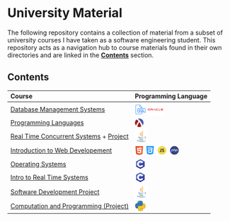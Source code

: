 # University Material 

The following repository contains a collection of material from a subset of university courses I have taken as a software engineering student. This repository acts as a navigation hub to course materials found in their own directories and are linked in the **[Contents](#contents)** section.

## Contents 
 
| Course | Programming Language | 
| :----- | -------------------- |
|[Database Management Systems](https://github.com/vahido9/database-course)|<img align="center" height="25" width="25" src="icons/sql_icon.png"> <img align="center" height="30" width="35" src="icons/oracle_icon.png">|
|[Programming Languages](https://github.com/vahido9/racket-course)|<img align="center" height="20" width="20" padding-right="10px;" src="icons/racket_icon.png"> |
|[Real Time Concurrent Systems](https://github.com/vahido9/concurrent-systems-course) + [Project](https://github.com/ConnorMarcus/SYSC3303Project)|<img align="center" height="30" width="30" src="icons/java_icon.png">|
|[Introduction to Web Developement](https://github.com/vahido9/intro-web-dev-course)|<img align="center" height="20" width="20" src="icons/html_icon.png"> <img align="center" height="21" width="21" src="icons/css_icon.png"> <img align="center" height="25" width="25" src="icons/javascript_icon.png"> <img align="center" height="25" width="25" src="icons/php_icon.png">|
|[Operating Systems](https://github.com/vahido9/operating-systems-course)|<img align="center" height="25" width="25" src="icons/c_icon.png">|
|[Intro to Real Time Systems](https://github.com/vahido9/real-time-systems-course)|<img align="center" height="25" width="25" src="icons/c_icon.png">|
|[Software Development Project](https://github.com/vahido9/monopoly)|<img align="center" height="30" width="30" src="icons/java_icon.png">|
|[Computation and Programming (Project)](https://github.com/vahido9/cli-image-editor)|<img align="center" height="25" width="25" src="icons/python_icon.png">|